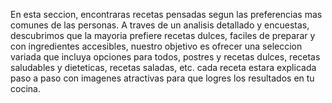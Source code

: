 
En esta seccion, encontraras recetas pensadas segun las preferencias mas comunes de las personas. A traves de un analisis detallado y encuestas, descubrimos que la mayoria prefiere recetas dulces, faciles de preparar y con ingredientes accesibles, nuestro objetivo es ofrecer una seleccion variada que incluya opciones para todos, postres y recetas dulces, recetas saludables y dieteticas, recetas saladas, etc. cada receta estara explicada paso a paso con imagenes atractivas para que logres los resultados en tu cocina.
